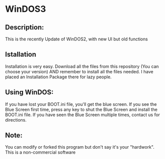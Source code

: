 # WinDOS3
     


Description:
----
This is the recently Update of WinDOS2, with new UI but old functions

Istallation
----
Installation is very easy. Download all the files from this repository (You can choose your version) AND remember to install all the files needed. I have placed an Installation Package there for lazy people.

Using WinDOS:
----
If you have lost your BOOT.ini file, you'll get the blue screen. If you see the Blue Screen first time, press any key to shut the Blue Screen and install the BOOT.ini file. If you have seen the Blue Screen multiple times, contact us for directions.

Note:
----
You can modify or forked this program but don't say it's your "hardwork". This is a non-commercial software
